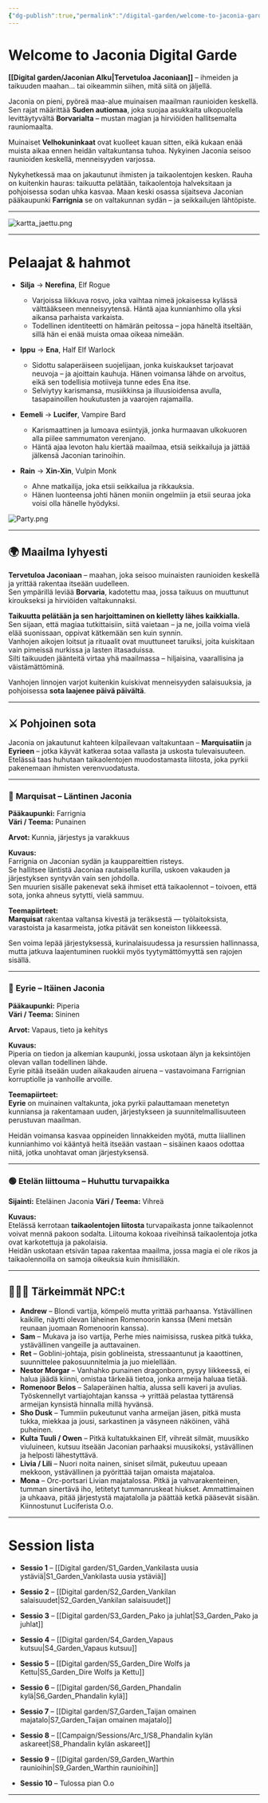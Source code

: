 ```yaml
---
{"dg-publish":true,"permalink":"/digital-garden/welcome-to-jaconia-garde/","tags":["gardenEntry"]}
---
```


# Welcome to Jaconia Digital Garde

**[[Digital garden/Jaconian Alku\|Tervetuloa Jaconiaan]]** – ihmeiden ja taikuuden maahan… tai oikeammin siihen, mitä siitä on jäljellä.

Jaconia on pieni, pyöreä maa-alue muinaisen maailman raunioiden keskellä. Sen rajat määrittää **Suden autiomaa**, joka suojaa asukkaita ulkopuolella levittäytyvältä **Borvarialta** – mustan magian ja hirviöiden hallitsemalta rauniomaalta.

Muinaiset **Velhokuninkaat** ovat kuolleet kauan sitten, eikä kukaan enää muista aikaa ennen heidän valtakuntansa tuhoa. Nykyinen Jaconia seisoo raunioiden keskellä, menneisyyden varjossa.

Nykyhetkessä maa on jakautunut ihmisten ja taikaolentojen kesken. Rauha on kuitenkin hauras: taikuutta pelätään, taikaolentoja halveksitaan ja pohjoisessa sodan uhka kasvaa. Maan keski osassa sijaitseva Jaconian pääkaupunki **Farrignia** se on valtakunnan sydän – ja seikkailujen lähtöpiste.

---

![kartta_jaettu.png](/img/user/Kuvat/kartta_jaettu.png)

---

# Pelaajat & hahmot

- **Silja** → **Nerefina**, Elf Rogue
    - Varjoissa liikkuva rosvo, joka vaihtaa nimeä jokaisessa kylässä välttääkseen menneisyytensä. Häntä ajaa kunnianhimo olla yksi aikansa parhaista varkaista.
    - Todellinen identiteetti on hämärän peitossa – jopa häneltä itseltään, sillä hän ei enää muista omaa oikeaa nimeään.
    
- **Ippu** → **Ena**, Half Elf Warlock
    - Sidottu salaperäiseen suojelijaan, jonka kuiskaukset tarjoavat neuvoja – ja ajoittain kauhuja. Hänen voimansa lähde on arvoitus, eikä sen todellisia motiiveja tunne edes Ena itse.
    - Selviytyy karismansa, musiikkinsa ja illuusioidensa avulla, tasapainoillen houkutusten ja vaarojen rajamailla.
    
- **Eemeli** → **Lucifer**, Vampire Bard
    - Karismaattinen ja lumoava esiintyjä, jonka hurmaavan ulkokuoren alla piilee sammumaton verenjano.
    - Häntä ajaa levoton halu kiertää maailmaa, etsiä seikkailuja ja jättää jälkensä Jaconian tarinoihin.
    
- **Rain** → **Xin-Xin**, Vulpin Monk
    - Ahne matkailija, joka etsii seikkailua ja rikkauksia.
    - Hänen luonteensa johti hänen moniin ongelmiin ja etsii seuraa joka voisi olla hänelle hyödyksi.

![Party.png](/img/user/Kuvat/Party.png)

---

## 🌍 Maailma lyhyesti

**Tervetuloa Jaconiaan** – maahan, joka seisoo muinaisten raunioiden keskellä ja yrittää rakentaa itseään uudelleen.  
Sen ympärillä leviää **Borvaria**, kadotettu maa, jossa taikuus on muuttunut kiroukseksi ja hirviöiden valtakunnaksi.

**Taikuutta pelätään ja sen harjoittaminen on kielletty lähes kaikkialla.**  
Sen sijaan, että magiaa tutkittaisiin, siitä vaietaan – ja ne, joilla voima vielä elää suonissaan, oppivat kätkemään sen kuin synnin.  
Vanhojen aikojen loitsut ja rituaalit ovat muuttuneet taruiksi, joita kuiskitaan vain pimeissä nurkissa ja lasten iltasaduissa.  
Silti taikuuden jäänteitä virtaa yhä maailmassa – hiljaisina, vaarallisina ja väistämättöminä.

Vanhojen linnojen varjot kuitenkin kuiskivat menneisyyden salaisuuksia, ja pohjoisessa **sota laajenee päivä päivältä**.
___

## ⚔️ Pohjoinen sota

Jaconia on jakautunut kahteen kilpailevaan valtakuntaan – **Marquisatiin** ja **Eyrieen** – jotka käyvät katkeraa sotaa vallasta ja uskosta tulevaisuuteen.  
Etelässä taas huhutaan taikaolentojen muodostamasta liitosta, joka pyrkii pakenemaan ihmisten verenvuodatusta.

---

### 🔴 **Marquisat – Läntinen Jaconia**  

**Pääkaupunki:** Farrignia  
**Väri / Teema:** Punainen

**Arvot:** Kunnia, järjestys ja varakkuus

**Kuvaus:**  
Farrignia on Jaconian sydän ja kauppareittien risteys.  
Se hallitsee läntistä Jaconiaa rautaisella kurilla, uskoen vakauden ja järjestyksen syntyvän vain sen johdolla.  
Sen muurien sisälle pakenevat sekä ihmiset että taikaolennot – toivoen, että sota, jonka ahneus sytytti, vielä sammuu.

**Teemapiirteet:**  
**Marquisat** rakentaa valtansa kivestä ja teräksestä — työlaitoksista, varastoista ja kasarmeista, jotka pitävät sen koneiston liikkeessä.  

Sen voima lepää järjestyksessä, kurinalaisuudessa ja resurssien hallinnassa, mutta jatkuva laajentuminen ruokkii myös tyytymättömyyttä sen rajojen sisällä.

---

### 🔵 **Eyrie – Itäinen Jaconia**  

**Pääkaupunki:** Piperia  
**Väri / Teema:** Sininen

**Arvot:** Vapaus, tieto ja kehitys

**Kuvaus:**  
Piperia on tiedon ja alkemian kaupunki, jossa uskotaan älyn ja keksintöjen olevan vallan todellinen lähde.  
Eyrie pitää itseään uuden aikakauden airuena – vastavoimana Farrignian korruptiolle ja vanhoille arvoille.

**Teemapiirteet:**  
**Eyrie** on muinainen valtakunta, joka pyrkii palauttamaan menetetyn kunniansa ja rakentamaan uuden, järjestykseen ja suunnitelmallisuuteen perustuvan maailman.  

Heidän voimansa kasvaa oppineiden linnakkeiden myötä, mutta liiallinen kunnianhimo voi kääntyä heitä itseään vastaan – sisäinen kaaos odottaa niitä, jotka unohtavat oman järjestyksensä.

---

### 🟢 **Etelän liittouma – Huhuttu turvapaikka**

**Sijainti:** Eteläinen Jaconia
**Väri / Teema:** Vihreä

**Kuvaus:**  
Etelässä kerrotaan **taikaolentojen liitosta** turvapaikasta jonne taikaolennot voivat mennä pakoon sodalta. Liitouma kokoaa riveihinsä taikaolentoja jotka ovat karkotettuja ja pakolaisia.  
Heidän uskotaan etsivän tapaa rakentaa maailma, jossa magia ei ole rikos ja taikaolennoilla on samoja oikeuksia kuin ihmisilläkin.

___


## 🧑‍🤝‍🧑 Tärkeimmät NPC:t

* **Andrew**  – Blondi vartija, kömpelö mutta yrittää parhaansa. Ystävällinen kaikille, näytti olevan läheinen Romenoorin kanssa (Meni metsän reunaan juomaan Romenoorin kanssa).
* **Sam** – Mukava ja iso vartija, Perhe mies naimisissa, ruskea pitkä tukka, ystävällinen vangeille ja auttavainen.
* **Ret** – Goblini-johtaja, pisin goblineista, stressaantunut ja kaaottinen, suunnittelee pakosuunnitelmia ja juo mielellään.
* **Nestor Morgar** – Vanhahko punainen dragonborn, pysyy liikkeessä, ei halua jäädä kiinni, omistaa tärkeää tietoa, jonka armeija haluaa tietää.
* **Romenoor Belos** – Salaperäinen haltia, alussa selli kaveri ja avulias. Työskennellyt vartiajohtajan kanssa -> yrittää pelastaa tyttärensä armeijan kynsistä hinnalla millä hyvänsä.
* **Sho Dusk** – Tummiin pukeutunut vanha armeijan jäsen, pitkä musta tukka, miekkaa ja jousi, sarkastinen ja väsyneen näköinen, vähä puheinen.
* **Kulta Tuuli / Owen** – Pitkä kultatukkainen Elf, vihreät silmät, muusikko viuluineen, kutsuu itseään Jaconian parhaaksi muusikoksi, ystävällinen ja helposti lähestyttävä.
* **Livia / Lili** – Nuori noita nainen, siniset silmät, pukeutuu upeaan mekkoon, ystävällinen ja pyörittää taijan omaista majataloa.
* **Mona** – Orc-portsari Livian majatalossa. Pitkä ja vahvarakenteinen, tumman sinertävä iho, letitetyt tummanruskeat hiukset. Ammattimainen ja uhkaava, pitää järjestystä majatalolla ja päättää ketkä pääsevät sisään. Kiinnostunut Luciferista O.o.
---


# Session lista

- **Sessio 1** – [[Digital garden/S1_Garden_Vankilasta uusia ystäviä\|S1_Garden_Vankilasta uusia ystäviä]]
    
- **Sessio 2** – [[Digital garden/S2_Garden_Vankilan salaisuudet\|S2_Garden_Vankilan salaisuudet]]
    
- **Sessio 3** – [[Digital garden/S3_Garden_Pako ja juhlat\|S3_Garden_Pako ja juhlat]]
    
- **Sessio 4** – [[Digital garden/S4_Garden_Vapaus kutsuu\|S4_Garden_Vapaus kutsuu]]
    
- **Sessio 5** – [[Digital garden/S5_Garden_Dire Wolfs ja Kettu\|S5_Garden_Dire Wolfs ja Kettu]]
    
- **Sessio 6** – [[Digital garden/S6_Garden_Phandalin kylä\|S6_Garden_Phandalin kylä]]
    
- **Sessio 7** – [[Digital garden/S7_Garden_Taijan omainen majatalo\|S7_Garden_Taijan omainen majatalo]]
    
- **Sessio 8** – [[Campaign/Sessions/Arc_1/S8_Phandalin kylän askareet\|S8_Phandalin kylän askareet]]
    
- **Sessio 9** – [[Digital garden/S9_Garden_Warthin raunioihin\|S9_Garden_Warthin raunioihin]]
    
- **Sessio 10** – Tulossa pian O.o
	
---